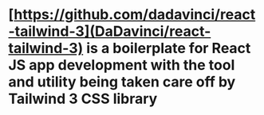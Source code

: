 # [https://github.com/dadavinci/react-tailwind-3](DaDavinci/react-tailwind-3) is a boilerplate for React JS app development with the tool and utility being taken care off by Tailwind 3 CSS library
